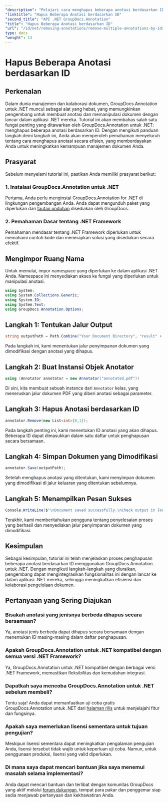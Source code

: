 ```yaml
---
"description": "Pelajari cara menghapus beberapa anotasi berdasarkan ID di .NET menggunakan GroupDocs.Annotation, tingkatkan kemampuan manajemen dokumen Anda dengan mudah."
"linktitle": "Hapus Beberapa Anotasi berdasarkan ID"
"second_title": "API .NET GroupDocs.Annotation"
"title": "Hapus Beberapa Anotasi berdasarkan ID"
"url": "/id/net/removing-annotations/remove-multiple-annotations-by-ids/"
type: docs
"weight": 13
---
```


# Hapus Beberapa Anotasi berdasarkan ID

## Perkenalan
Dalam dunia manajemen dan kolaborasi dokumen, GroupDocs.Annotation untuk .NET muncul sebagai alat yang hebat, yang memungkinkan pengembang untuk membuat anotasi dan memanipulasi dokumen dengan lancar dalam aplikasi .NET mereka. Tutorial ini akan membahas salah satu fungsi penting yang ditawarkan oleh GroupDocs.Annotation untuk .NET: menghapus beberapa anotasi berdasarkan ID. Dengan mengikuti panduan langkah demi langkah ini, Anda akan memperoleh pemahaman menyeluruh tentang cara menghapus anotasi secara efisien, yang memberdayakan Anda untuk meningkatkan kemampuan manajemen dokumen Anda.
## Prasyarat
Sebelum menyelami tutorial ini, pastikan Anda memiliki prasyarat berikut:
### 1. Instalasi GroupDocs.Annotation untuk .NET
Pertama, Anda perlu menginstal GroupDocs.Annotation for .NET di lingkungan pengembangan Anda. Anda dapat mengunduh paket yang diperlukan dari [tautan unduhan](https://releases.groupdocs.com/annotation/net/) disediakan oleh GroupDocs.
### 2. Pemahaman Dasar tentang .NET Framework
Pemahaman mendasar tentang .NET Framework diperlukan untuk memahami contoh kode dan menerapkan solusi yang disediakan secara efektif.

## Mengimpor Ruang Nama
Untuk memulai, impor namespace yang diperlukan ke dalam aplikasi .NET Anda. Namespace ini menyediakan akses ke fungsi yang diperlukan untuk manipulasi anotasi.
```csharp
using System;
using System.Collections.Generic;
using System.IO;
using System.Text;
using GroupDocs.Annotation.Options;
```

## Langkah 1: Tentukan Jalur Output
```csharp
string outputPath = Path.Combine("Your Document Directory", "result" + Path.GetExtension("input.pdf"));
```
Pada langkah ini, kami menentukan jalur penyimpanan dokumen yang dimodifikasi dengan anotasi yang dihapus.
## Langkah 2: Buat Instansi Objek Anotator
```csharp
using (Annotator annotator = new Annotator("annotated.pdf"))
```
Di sini, kita membuat sebuah instance dari `Annotator` kelas, yang meneruskan jalur dokumen PDF yang diberi anotasi sebagai parameter.
## Langkah 3: Hapus Anotasi berdasarkan ID
```csharp
annotator.Remove(new List<int>{0,1});
```
Pada langkah penting ini, kami menentukan ID anotasi yang akan dihapus. Beberapa ID dapat dimasukkan dalam satu daftar untuk penghapusan secara bersamaan.
## Langkah 4: Simpan Dokumen yang Dimodifikasi
```csharp
annotator.Save(outputPath);
```
Setelah menghapus anotasi yang ditentukan, kami menyimpan dokumen yang dimodifikasi di jalur keluaran yang ditentukan sebelumnya.
## Langkah 5: Menampilkan Pesan Sukses
```csharp
Console.WriteLine($"\nDocument saved successfully.\nCheck output in {outputPath}.");
```
Terakhir, kami memberitahukan pengguna tentang penyelesaian proses yang berhasil dan menyediakan jalur penyimpanan dokumen yang dimodifikasi.

## Kesimpulan
Sebagai kesimpulan, tutorial ini telah menjelaskan proses penghapusan beberapa anotasi berdasarkan ID menggunakan GroupDocs.Annotation untuk .NET. Dengan mengikuti langkah-langkah yang diuraikan, pengembang dapat mengintegrasikan fungsionalitas ini dengan lancar ke dalam aplikasi .NET mereka, sehingga meningkatkan efisiensi dan kolaborasi pengelolaan dokumen.
## Pertanyaan yang Sering Diajukan
### Bisakah anotasi yang jenisnya berbeda dihapus secara bersamaan?
Ya, anotasi jenis berbeda dapat dihapus secara bersamaan dengan menentukan ID masing-masing dalam daftar penghapusan.
### Apakah GroupDocs.Annotation untuk .NET kompatibel dengan semua versi .NET Framework?
Ya, GroupDocs.Annotation untuk .NET kompatibel dengan berbagai versi .NET Framework, memastikan fleksibilitas dan kemudahan integrasi.
### Dapatkah saya mencoba GroupDocs.Annotation untuk .NET sebelum membeli?
Tentu saja! Anda dapat memanfaatkan uji coba gratis GroupDocs.Annotation untuk .NET dari [halaman rilis](https://releases.groupdocs.com/) untuk menjelajahi fitur dan fungsinya.
### Apakah saya memerlukan lisensi sementara untuk tujuan pengujian?
Meskipun lisensi sementara dapat meningkatkan pengalaman pengujian Anda, lisensi tersebut tidak wajib untuk keperluan uji coba. Namun, untuk penggunaan produksi, lisensi yang valid diperlukan.
### Di mana saya dapat mencari bantuan jika saya menemui masalah selama implementasi?
Anda dapat mencari bantuan dan terlibat dengan komunitas GroupDocs yang aktif melalui [forum dukungan](https://forum.groupdocs.com/c/annotation/10), tempat para pakar dan penggemar siap sedia menjawab pertanyaan dan kekhawatiran Anda.